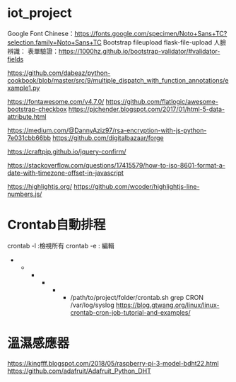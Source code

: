 # iot_project

Google Font Chinese：https://fonts.google.com/specimen/Noto+Sans+TC?selection.family=Noto+Sans+TC
Bootstrap
fileupload
flask-file-upload
人臉辨識：
表單驗證：https://1000hz.github.io/bootstrap-validator/#validator-fields

https://github.com/dabeaz/python-cookbook/blob/master/src/9/multiple_dispatch_with_function_annotations/example1.py

https://fontawesome.com/v4.7.0/
https://github.com/flatlogic/awesome-bootstrap-checkbox
https://pjchender.blogspot.com/2017/01/html-5-data-attribute.html

https://medium.com/@DannyAziz97/rsa-encryption-with-js-python-7e031cbb66bb
https://github.com/digitalbazaar/forge

https://craftpip.github.io/jquery-confirm/

https://stackoverflow.com/questions/17415579/how-to-iso-8601-format-a-date-with-timezone-offset-in-javascript

https://highlightjs.org/
https://github.com/wcoder/highlightjs-line-numbers.js/

# Crontab自動排程
crontab -l :檢視所有
crontab -e : 編輯
* * * * * * /path/to/project/folder/crontab.sh
grep CRON /var/log/syslog
https://blog.gtwang.org/linux/linux-crontab-cron-job-tutorial-and-examples/

# 溫濕感應器
https://kingfff.blogspot.com/2018/05/raspberry-pi-3-model-bdht22.html
https://github.com/adafruit/Adafruit_Python_DHT
